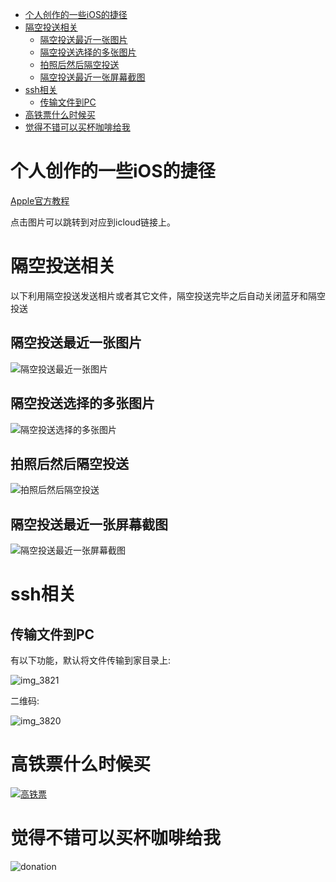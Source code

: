 
<!-- vim-markdown-toc GFM -->

* [个人创作的一些iOS的捷径](#个人创作的一些ios的捷径)
* [隔空投送相关](#隔空投送相关)
    * [隔空投送最近一张图片](#隔空投送最近一张图片)
    * [隔空投送选择的多张图片](#隔空投送选择的多张图片)
    * [拍照后然后隔空投送](#拍照后然后隔空投送)
    * [隔空投送最近一张屏幕截图](#隔空投送最近一张屏幕截图)
* [ssh相关](#ssh相关)
    * [传输文件到PC](#传输文件到pc)
* [高铁票什么时候买](#高铁票什么时候买)
* [觉得不错可以买杯咖啡给我](#觉得不错可以买杯咖啡给我)

<!-- vim-markdown-toc -->

# 个人创作的一些iOS的捷径

[Apple官方教程](https://support.apple.com/zh-cn/guide/shortcuts/welcome/ios)

点击图片可以跳转到对应到icloud链接上。

# 隔空投送相关

以下利用隔空投送发送相片或者其它文件，隔空投送完毕之后自动关闭蓝牙和隔空投送

## 隔空投送最近一张图片

![隔空投送最近一张图片](https://user-images.githubusercontent.com/4246425/50548512-15f5e480-0c89-11e9-912d-9428a343446a.png)

## 隔空投送选择的多张图片

![隔空投送选择的多张图片](https://user-images.githubusercontent.com/4246425/50548527-76852180-0c89-11e9-93be-c9ce55bd99fa.png)


## 拍照后然后隔空投送

![拍照后然后隔空投送](https://user-images.githubusercontent.com/4246425/50548535-a6342980-0c89-11e9-94da-5fb4b52dd36e.png)

## 隔空投送最近一张屏幕截图

![隔空投送最近一张屏幕截图](https://user-images.githubusercontent.com/4246425/50548554-f6ab8700-0c89-11e9-963b-0626e8cf26bc.png)


# ssh相关

## 传输文件到PC

有以下功能，默认将文件传输到家目录上:

![img_3821](https://user-images.githubusercontent.com/4246425/50555202-da4c3080-0d03-11e9-8e43-3b79c808c4b4.png)

二维码:

![img_3820](https://user-images.githubusercontent.com/4246425/50555186-a53fde00-0d03-11e9-9886-e826478af891.png)

# 高铁票什么时候买

[![高铁票](https://user-images.githubusercontent.com/4246425/50733478-1f230c00-11c9-11e9-9ea4-2e8d96b93d3d.png)](https://www.icloud.com/shortcuts/b9540bfe26ee433dafda4b130b8b225d)


# 觉得不错可以买杯咖啡给我

![donation](https://cloud.githubusercontent.com/assets/4246425/24827592/553bc732-1c7f-11e7-8207-284cccbc2e5c.jpg)
